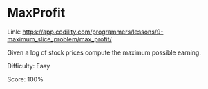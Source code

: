 # MaxProfit

Link: <https://app.codility.com/programmers/lessons/9-maximum_slice_problem/max_profit/>

Given a log of stock prices compute the maximum possible earning.

Difficulty: Easy

Score: 100%
